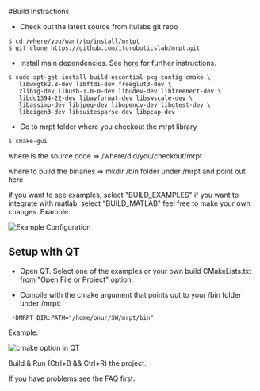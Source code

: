 #Build Instractions
- Check out the latest source from itulabs git repo

```
$ cd /where/you/want/to/install/mrtpt
$ git clone https://github.com/ituroboticslab/mrpt.git
```

- Install main dependencies. See [here](http://www.mrpt.org/Building_and_Installing_Instructions#23_Interesting_build_options) for further instructions.

```
$ sudo apt-get install build-essential pkg-config cmake \
   libwxgtk2.8-dev libftdi-dev freeglut3-dev \
   zlib1g-dev libusb-1.0-0-dev libudev-dev libfreenect-dev \
   libdc1394-22-dev libavformat-dev libswscale-dev \
   libassimp-dev libjpeg-dev libopencv-dev libgtest-dev \
   libeigen3-dev libsuitesparse-dev libpcap-dev
```

- Go to mrpt folder where you checkout the mrpt library

```
$ cmake-gui
```
where is the source code => /where/did/you/checkout/mrpt

where to build the binaries => mkdir /bin folder under /mrpt and point out here

if you want to see examples, select "BUILD_EXAMPLES"
if you want to integrate with matlab, select "BUILD_MATLAB" feel free to make your own changes. Example: 

![Example Configuration](http://s32.postimg.org/lweuv0zyd/cmake_gui1.png)


## Setup with QT

- Open QT. Select one of the examples or your own build CMakeLists.txt from "Open File or Project" option.

- Compile with the cmake argument that points out to your /bin folder under /mrpt:

```
 -DMRPT_DIR:PATH="/home/onur/SW/mrpt/bin" 
```
Example:

![cmake option in QT](http://s32.postimg.org/ky5dvcop1/qt_cmake.png)

Build & Run (Ctrl+B && Ctrl+R) the project.


If you have problems see the [FAQ](http://www.mrpt.org/tutorials/programming/first-steps/mrpt_faq/)  first.

